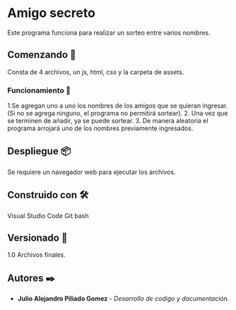 # Amigo secreto

Este programa funciona para realizar un sorteo entre varios nombres.

## Comenzando 🚀

Consta de 4 archivos, un js, html, css y la carpeta de assets.


### Funcionamiento 🔧

1.Se agregan uno a uno los nombres de los amigos que se quieran ingresar. (Si no se agrega ninguno, el programa no permitirá sortear).
2. Una vez que se terminen de añadir, ya se puede sortear.
3. De manera aleatoria el programa arrojará uno de los nombres previamente ingresados.

## Despliegue 📦

Se requiere un navegador web para ejecutar los archivos.

## Construido con 🛠️

Visual Studio Code
Git bash



## Versionado 📌

1.0 Archivos finales.

## Autores ✒️


* **Julio Alejandro Piliado Gomez** - *Desarrollo de codigo y documentación.* 


